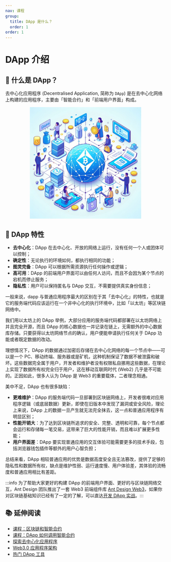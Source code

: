 ```yaml
---
nav: 课程
group:
  title: DApp 是什么？
  order: 1
order: 1
---
```


# DApp 介绍

## 🤔 什么是 DApp？

去中心化应用程序 (Decentralised Application, 简称为 `DApp`) 是在去中心化网络上构建的应用程序，主要由「智能合约」和「前端用户界面」构成。

<div align="center">
  <img src="./img/intro-dapp.png" width="350" alt="intro-dapp" />
</div>

## 🌟 DApp 特性

- **去中心化**：DApp 在去中心化、开放的网络上运行，没有任何一个人或团体可以控制；
- **确定性**：无论执行的环境如何，都执行相同的功能；
- **图灵完备**：DApp 可以根据所需资源执行任何操作或逻辑；
- **高可用**：DApp 的前端用户界面可以由任何人访问，而且不会因为某个节点的宕机而停止服务；
- **隐私性**：用户可以保持匿名与 DApp 交互，不需要提供真实身份信息；

一般来说，dapp 与普通应用程序最大的区别在于其「去中心化」的特性，也就是它的服务端代码应该运行在一个非中心化的执行环境中，比如「以太坊」等区块链网络中。

我们用以太坊上的 DApp 举例，大部分应用的服务端代码都部署在以太坊网络上并且完全开源，而且 DApp 的核心数据也一并记录在链上，无需额外的中心数据库存储。只要获得以太坊网络节点的确认，用户便能申请执行任何关于 DApp 功能或者既定数据的改动。

理想情况下，DApp 的数据通过加密后存储在去中心化网络的每一个节点中——可以是一个 PC、移动终端、服务器或是矿机，这种机制保证了数据不被泄露和破坏。这些数据完全属于用户，开发者和维护者没有权限私自挪用这些数据，在理论上实现了数据所有权完全归于用户，这在移动互联网时代 (Web2) 几乎是不可能的。正因如此，很多人认为 DApp 是 Web3 的重要载体，二者理念相通。

美中不足，DApp 也有很多缺陷：

- **更难维护**：DApp 的服务端代码一旦部署到区块链网络上，开发者很难对应用程序逻辑（或底层数据）更新，即使在旧版本中发现了漏洞或安全风险，理论上来说，DApp 上的数据一旦产生就无法完全抹去，这一点和普通应用程序有明显区别；
- **性能开销大**：为了达到区块链所追求的安全、完整、透明和可靠，每个节点都会运行和存储每一笔交易，这带来了巨大的性能开销，而且难以扩展更多性能；
- **用户界面差**：DApp 要实现普通应用的交互体验可能需要更多的技术手段，包括浏览器钱包插件等额外的用户心智负担；

总结来看，DApp 相较普通应用的优势是数据高度安全且无法篡改，提供了足够的隐私性和数据所有权，缺点是维护性弱、运行速度慢、用户体验差，其体验的流畅度和普通应用相比有差距。

:::info 为了帮助大家更好的构建 DApp 的前端用户界面、更好的与区块链网络交互，Ant Design 团队推出了一套 Web3 前端组件库 [Ant Design Web3](https://web3.ant.design/)，如果你对区块链基础知识已经有了一定的了解，可以直达[开发 DApp 实战](/zh-CN/course/dev-init)。:::

## 📚 延伸阅读

- [课程：区块链和智能合约](/zh-CN/course/intro-blockchain)
- [课程：DApp 如何调用智能合约](/zh-CN/course/intro-call-contract)
- [探索去中心化应用程序](https://ethereum.org/dapps)
- [Web3.0 应用程序架构](https://www.preethikasireddy.com/post/the-architecture-of-a-web-3-0-application)
- [热门 DApp 工具](https://www.alchemy.com/dapps)
